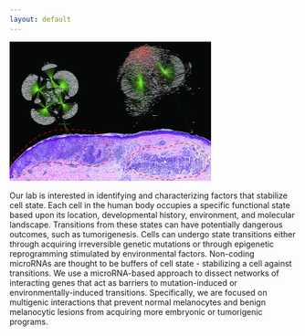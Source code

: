```yaml
---
layout: default
---
```

<img src="/img/home.jpg" alt="Home" class="img-responsive" style="max-width: 70%; margin: auto;">

Our lab is interested in identifying and characterizing factors that stabilize cell state. Each cell in the human body occupies a specific functional state based upon its location, developmental history, environment, and molecular landscape. Transitions from these states can have potentially dangerous outcomes, such as tumorigenesis. Cells can undergo state transitions either through acquiring irreversible genetic mutations or through epigenetic reprogramming stimulated by environmental factors. Non-coding microRNAs are thought to be buffers of cell state - stabilizing a cell against transitions. We use a microRNA-based approach to dissect networks of interacting genes that act as barriers to mutation-induced or environmentally-induced transitions.  Specifically, we are focused on multigenic interactions that prevent normal melanocytes and benign melanocytic lesions from acquiring more embryonic or tumorigenic programs.